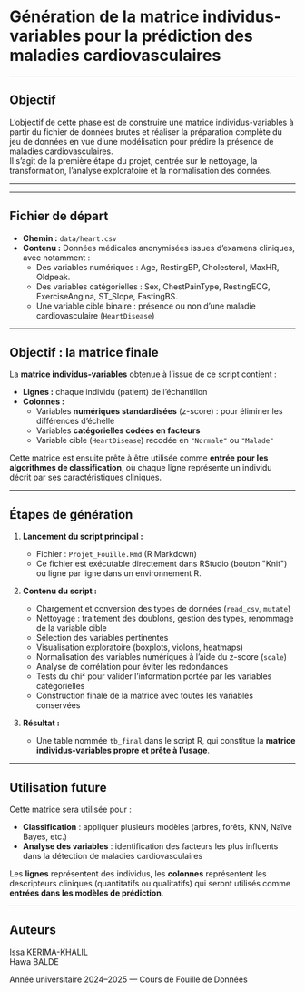 # Génération de la matrice individus-variables pour la prédiction des maladies cardiovasculaires
___
## Objectif

L’objectif de cette phase est de construire une matrice individus-variables à partir du fichier de données brutes et réaliser la préparation complète du jeu de données en vue d’une modélisation pour prédire la présence de maladies cardiovasculaires.  
Il s’agit de la première étape du projet, centrée sur le nettoyage, la transformation, l’analyse exploratoire et la normalisation des données.

---

---

## Fichier de départ

- **Chemin :** `data/heart.csv`  
- **Contenu :** Données médicales anonymisées issues d’examens cliniques, avec notamment :
  - Des variables numériques : Age, RestingBP, Cholesterol, MaxHR, Oldpeak.
  - Des variables catégorielles : Sex, ChestPainType, RestingECG, ExerciseAngina, ST_Slope, FastingBS.
  - Une variable cible binaire : présence ou non d’une maladie cardiovasculaire (`HeartDisease`)

---

## Objectif : la matrice finale

La **matrice individus-variables** obtenue à l’issue de ce script contient :

- **Lignes :** chaque individu (patient) de l’échantillon
- **Colonnes :**
  - Variables **numériques standardisées** (z-score) : pour éliminer les différences d’échelle
  - Variables **catégorielles codées en facteurs**
  - Variable cible (`HeartDisease`) recodée en `"Normale"` ou `"Malade"`

Cette matrice est ensuite prête à être utilisée comme **entrée pour les algorithmes de classification**, où chaque ligne représente un individu décrit par ses caractéristiques cliniques.

---

## Étapes de génération

1. **Lancement du script principal :**
   - Fichier : `Projet_Fouille.Rmd` (R Markdown)
   - Ce fichier est exécutable directement dans RStudio (bouton "Knit") ou ligne par ligne dans un environnement R.

2. **Contenu du script :**
   - Chargement et conversion des types de données (`read_csv`, `mutate`)
   - Nettoyage : traitement des doublons, gestion des types, renommage de la variable cible
   - Sélection des variables pertinentes
   - Visualisation exploratoire (boxplots, violons, heatmaps)
   - Normalisation des variables numériques à l’aide du z-score (`scale`)
   - Analyse de corrélation pour éviter les redondances
   - Tests du chi² pour valider l’information portée par les variables catégorielles
   - Construction finale de la matrice avec toutes les variables conservées

3. **Résultat :**
   - Une table nommée `tb_final` dans le script R, qui constitue la **matrice individus-variables propre et prête à l’usage**.

---

## Utilisation future

Cette matrice sera utilisée pour :

- **Classification** : appliquer plusieurs modèles (arbres, forêts, KNN, Naïve Bayes, etc.)
- **Analyse des variables** : identification des facteurs les plus influents dans la détection de maladies cardiovasculaires

Les **lignes** représentent des individus, les **colonnes** représentent les descripteurs cliniques (quantitatifs ou qualitatifs) qui seront utilisés comme **entrées dans les modèles de prédiction**.

---

## Auteurs

Issa KERIMA-KHALIL  
Hawa BALDE  

Année universitaire 2024–2025 — Cours de Fouille de Données

